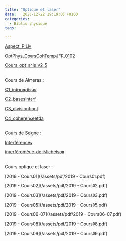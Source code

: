 ```yaml
---
title: "Optique et laser"
date:   2020-12-22 19:19:00 +0100
categories:
  - Biblio physique
tags:

---
```


[Aspect_PILM](/assets/pdf/Aspect_PILM.pdf)

[OptPhys_CoursCohTempJFR_0102](/assets/pdf/OptPhys_CoursCohTempJFR_0102.pdf)

[Cours_opt_anis_v2_5](/assets/pdf/Cours_opt_anis_v2_5.pdf)
<br>
<br>

Cours de Almeras : 

[C1_introoptique](/assets/pdf/C1_introoptique.pdf)

[C2_basesinterf](/assets/pdf/C2_basesinterf.pdf)

[C3_divisionfront](/assets/pdf/C3_divisionfront.pdf)

[C4_coherenceetda](/assets/pdf/C4_coherenceetda.pdf)
<br>
<br>

Cours de Seigne : 

[Interférences](/assets/pdf/Interférences.pdf)

[Interféromètre-de-Michelson](/assets/pdf/Interféromètre-de-Michelson.pdf)
<br>
<br>

Cours optique et laser : 

[2019 - Cours01](/assets/pdf/2019 - Cours01.pdf)

[2019 - Cours02](/assets/pdf/2019 - Cours02.pdf)

[2019 - Cours03](/assets/pdf/2019 - Cours03.pdf)

[2019 - Cours05](/assets/pdf/2019 - Cours05.pdf)

[2019 - Cours06-07](/assets/pdf/2019 - Cours06-07.pdf)

[2019 - Cours08](/assets/pdf/2019 - Cours08.pdf)

[2019 - Cours09](/assets/pdf/2019 - Cours09.pdf)


